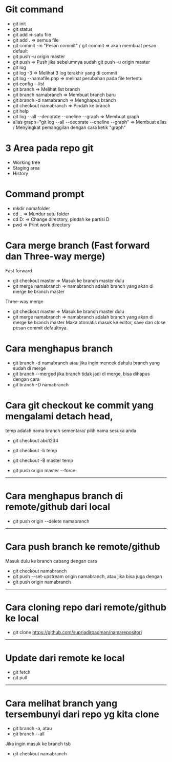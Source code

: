 # Git command
- git init
- git status
- git add <namafile> => satu file
- git add . => semua file
- git commit -m "Pesan commit"  / git commit => akan membuat pesan default
- git push -u origin master
- git push => Push jika sebelumnya sudah git push -u origin master
- git log 
- git log -3 => Melihat 3 log terakhir yang di commit 
- git log --namafile.php => melihat perubahan pada file tertentu
- git config --list
- git branch  => Melihat list branch 
- git branch namabranch => Membuat branch baru 
- git branch -d namabranch => Menghapus branch
- git checkout namabranch => Pindah ke branch
- git help
- git log --all --decorate --oneline --graph => Membuat graph
- alias graph="git log --all --decorate --oneline --graph" => Membuat alias / Menyingkat pemanggilan dengan cara ketik "graph"


# 3 Area pada repo git
- Working tree
- Staging area
- History

# Command prompt
- mkdir namafolder
- cd .. => Mundur satu folder
- cd D: => Change directory, pindah ke partisi D
- pwd => Print work directory

# Cara merge branch (Fast forward dan Three-way merge)
  Fast forward 
- git checkout master  => Masuk ke branch master dulu
- git merge namabranch => namabranch adalah branch yang akan di merge ke branch master

 Three-way merge 
- git checkout master  => Masuk ke branch master dulu
- git merge namabranch => namabranch adalah branch yang akan di merge ke branch master
  Maka otomatis masuk ke editor, save dan close pesan commit defaultnya.

# Cara menghapus branch
- git branch -d namabranch
  atau jika ingin mencek dahulu branch yang sudah di merge
- git branch --merged
  jika branch tidak jadi di merge, bisa dihapus dengan cara
- git branch -D namabranch


# Cara git checkout ke commit yang mengalami detach head,
temp adalah nama branch sementara/ pilih nama sesuka anda

- git checkout abc1234

- git checkout -b temp
- git checkout -B master temp

- git push origin master --force

________________________________

# Cara menghapus branch di remote/github dari local

- git push origin --delete namabranch

________________________________

# Cara push branch ke remote/github

Masuk dulu ke branch cabang dengan cara
- git checkout namabranch
- git push --set-upstream origin namabranch, atau jika bisa juga dengan
- git push origin namabranch

________________________________

# Cara cloning repo dari remote/github ke local

- git clone https://github.com/supriadiroadman/namarepositori

________________________________

# Update dari remote ke local

- git fetch
- git pull

________________________________
# Cara melihat branch yang tersembunyi dari repo yg kita clone
- git branch -a, atau   
- git branch --all

Jika ingin masuk ke branch tsb
- git checkout namabranch
